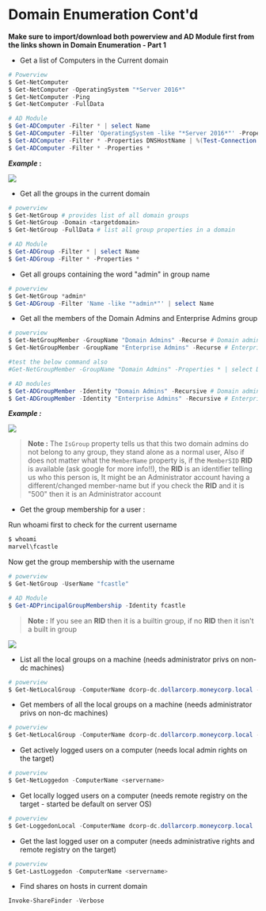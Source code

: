 # **Domain Enumeration Cont'd**

**Make sure to import/download both powerview and AD Module first from the links shown in Domain Enumeration - Part 1**



- Get a list of Computers in the Current domain

```powershell
# Powerview
$ Get-NetComputer
$ Get-NetComputer -OperatingSystem "*Server 2016*"
$ Get-NetComputer -Ping
$ Get-NetComputer -FullData 

# AD Module
$ Get-ADComputer -Filter * | select Name
$ Get-ADComputer -Filter 'OperatingSystem -like "*Server 2016*"' -Properties OperatingSystem | select Name,OperatingSystem
$ Get-ADComputer -Filter * -Properties DNSHostName | %(Test-Connection -Count 1 -ComputerName $_.DNSHostName)
$ Get-ADComputer -Filter * -Properties *
```

**_Example_ :**

![](https://i.imgur.com/vmBif3X.png)

- Get all the groups in the current domain

```powershell
# powerview
$ Get-NetGroup # provides list of all domain groups
$ Get-NetGroup -Domain <targetdomain>
$ Get-NetGroup -FullData # list all group properties in a domain

# AD Module
$ Get-ADGroup -Filter * | select Name
$ Get-ADGroup -Filter * -Properties *
```


- Get all groups containing the word "admin" in group name

```powershell
# powerview
$ Get-NetGroup *admin*
$ Get-ADGroup -Filter 'Name -like "*admin*"' | select Name
```

- Get all the members of the Domain Admins and Enterprise Admins group

```powershell
# powerview
$ Get-NetGroupMember -GroupName "Domain Admins" -Recurse # Domain admins
$ Get-NetGroupMember -GroupName "Enterprise Admins" -Recurse # Enterprise admins

#test the below command also
#Get-NetGroupMember -GroupName "Domain Admins" -Properties * | select DistinguishedName,GroupCategory,GroupScope,Name,Members

# AD modules 
$ Get-ADGroupMember -Identity "Domain Admins" -Recursive # Domain admins
$ Get-ADGroupMember -Identity "Enterprise Admins" -Recursive # Enterprise admins
```

**_Example :_**


![](https://i.imgur.com/nYGNRo8.png)


> **Note :** The `IsGroup` property tells us that this two domain admins do not belong to any group, they stand alone as a normal user, Also if does not matter what the `MemberName` property is, if the `MemberSID` **RID** is available (ask google for more info!!), the **RID** is an identifier telling us who this person is, It might be an Administrator account having a different/changed member-name but if you check the **RID** and it is "500" then it is an Administrator account


- Get the group membership for a user :

Run whoami first to check for the current username

```powershell
$ whoami
marvel\fcastle
```

Now get the group membership with the username

```powershell
# powerview
$ Get-NetGroup -UserName "fcastle"

# AD Module
$ Get-ADPrincipalGroupMembership -Identity fcastle
```


> **Note :** If you see an **RID** then it is a builtin group, if no **RID** then it isn't a built in group


![](https://i.imgur.com/5k973U5.png)



- List all the local groups on a machine (needs administrator privs on non-dc machines)

```powershell
# powerview
$ Get-NetLocalGroup -ComputerName dcorp-dc.dollarcorp.moneycorp.local -ListGroups
```


- Get members of all the local groups on a machine (needs administrator privs on non-dc machines)

```powershell
# powerview
$ Get-NetLocalGroup -ComputerName dcorp-dc.dollarcorp.moneycorp.local -Recurse
```


- Get actively logged users on a computer (needs local admin rights on the target)

```powershell
# powerview
$ Get-NetLoggedon -ComputerName <servername>
```


- Get locally logged users on a computer (needs remote registry on the target - started be default on server OS)

```powershell
# powerview
$ Get-LoggedonLocal -ComputerName dcorp-dc.dollarcorp.moneycorp.local 
```


- Get the last logged user on a computer (needs administrative rights and remote registry on the target)

```powershell
# powerview
$ Get-LastLoggedon -ComputerName <servername>
```

- Find shares on hosts in current domain

```powershell
Invoke-ShareFinder -Verbose
```